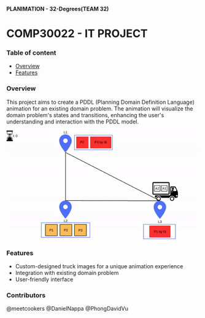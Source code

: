 **PLANIMATION - 32-Degrees(TEAM 32)**
# COMP30022 - IT PROJECT
### Table of content
  - [Overview](#overview)
  - [Features](#features)


### Overview
This project aims to create a PDDL (Planning Domain Definition Language) animation for an existing domain problem. The animation will visualize the domain problem's states and transitions, enhancing the user's understanding and interaction with the PDDL model.

<p align="center">
  <img src="assets/animated.gif" width="600">
</p>

### Features
  - Custom-designed truck images for a unique animation experience
  - Integration with existing domain problem
  - User-friendly interface

### Contributors
@meetcookers
@DanielNappa
@PhongDavidVu
